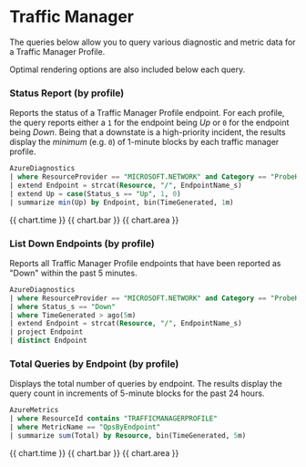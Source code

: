 # Traffic Manager
The queries below allow you to query various diagnostic and metric data for a Traffic Manager Profile.

Optimal rendering options are also included below each query.

### Status Report (by profile)
Reports the status of a Traffic Manager Profile endpoint.  For each profile, the query reports either a `1` for the endpoint being _Up_ or `0` for the endpoint being _Down_. Being that a downstate is a high-priority incident, the results display the _minimum_ (e.g. `0`) of 1-minute blocks by each traffic manager profile.

```sql
AzureDiagnostics
| where ResourceProvider == "MICROSOFT.NETWORK" and Category == "ProbeHealthStatusEvents"
| extend Endpoint = strcat(Resource, "/", EndpointName_s)
| extend Up = case(Status_s == "Up", 1, 0)
| summarize min(Up) by Endpoint, bin(TimeGenerated, 1m)
```
{{ chart.time }}
{{ chart.bar }}
{{ chart.area }}

### List Down Endpoints (by profile)
Reports all Traffic Manager Profile endpoints that have been reported as "Down" within the past 5 minutes.

```sql
AzureDiagnostics
| where ResourceProvider == "MICROSOFT.NETWORK" and Category == "ProbeHealthStatusEvents"
| where Status_s == "Down"
| where TimeGenerated > ago(5m)
| extend Endpoint = strcat(Resource, "/", EndpointName_s)
| project Endpoint 
| distinct Endpoint
```

### Total Queries by Endpoint (by profile)
Displays the total number of queries by endpoint.  The results display the query count in increments of 5-minute blocks for the past 24 hours.
```sql
AzureMetrics
| where ResourceId contains "TRAFFICMANAGERPROFILE"
| where MetricName == "QpsByEndpoint"
| summarize sum(Total) by Resource, bin(TimeGenerated, 5m)
```
{{ chart.time }}
{{ chart.bar }}
{{ chart.area }}
